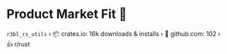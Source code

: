 # Product Market Fit 🦜

`r3bl_rs_utils`
› 📦 crates.io: 16k downloads & installs
› 🌟 github.com: 102
› 👍 r/rust